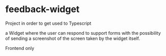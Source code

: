 # feedback-widget

Project in order to get used to Typescript

a Widget where the user can respond to support forms with the possibility of sending a screenshot of the screen taken by the widget itself.

Frontend only
